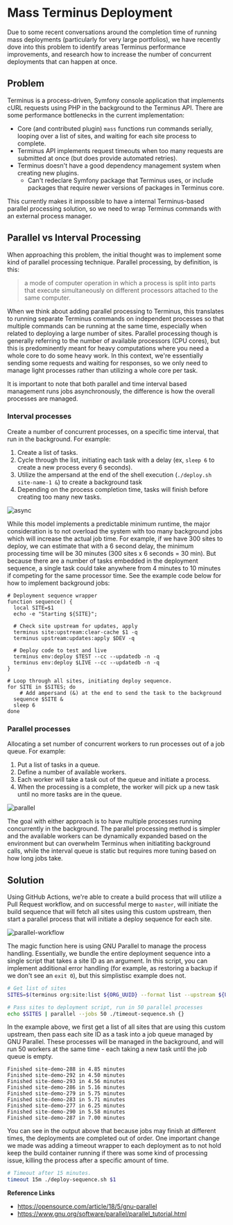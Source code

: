 # Mass Terminus Deployment

Due to some recent conversations around the completion time of running mass deployments (particularly for very large portfolios), we have recently dove into this problem to identify areas Terminus performance improvements, and research how to increase the number of concurrent deployments that can happen at once.

## Problem
Terminus is a process-driven, Symfony console application that implements cURL requests using PHP in the background to the Terminus API. There are some performance bottlenecks in the current implementation:

- Core (and contributed plugin) `mass` functions run commands serially, looping over a list of sites, and waiting for each site process to complete.
- Terminus API implements request timeouts when too many requests are submitted at once (but does provide automated retries).
- Terminus doesn't have a good dependency management system when creating new plugins.
  - Can't redeclare Symfony package that Terminus uses, or include packages that require newer versions of packages in Terminus core.

This currently makes it impossible to have a internal Terminus-based parallel processing solution, so we need to wrap Terminus commands with an external process manager.

## Parallel vs Interval Processing

When approaching this problem, the initial thought was to implement some kind of parallel processing technique. Parallel processing, by definition, is this:

> a mode of computer operation in which a process is split into parts that execute simultaneously on different processors attached to the same computer.

When we think about adding parallel processing to Terminus, this translates to running separate Terminus commands on independent processes so that multiple commands can be running at the same time, especially when related to deploying a large number of sites. Parallel processing though is generally referring to the number of available processors (CPU cores), but this is predominently meant for heavy computations where you need a whole core to do some heavy work. In this context, we're essentially sending some requests and waiting for responses, so we only need to manage light processes rather than utilizing a whole core per task.

It is important to note that both parallel and time interval based management runs jobs asynchronously, the difference is how the overall processes are managed.

### Interval processes

Create a number of concurrent processes, on a specific time interval, that run in the background. For example:

1. Create a list of tasks.
2. Cycle through the list, initiating each task with a delay (ex, `sleep 6` to create a new process every 6 seconds).
3. Utilize the ampersand at the end of the shell execution (`./deploy.sh site-name-1 &`) to create a background task
4. Depending on the process completion time, tasks will finish before creating too many new tasks.

![async](https://i.imgur.com/hBbA9u9.gif)

While this model implements a predictable minimum runtime, the major consideration is to not overload the system with too many background jobs which will increase the actual job time. For example, if we have 300 sites to deploy, we can estimate that with a 6 second delay, the minimum processing time will be 30 minutes (300 sites x 6 seconds = 30 min). But because there are a number of tasks embedded in the deployment sequence, a single task could take anywhere from 4 minutes to 10 minutes if competing for the same processor time. See the example code below for how to implement background jobs:

```
# Deployment sequence wrapper
function sequence() {
  local SITE=$1
  echo -e "Starting ${SITE}";

  # Check site upstream for updates, apply
  terminus site:upstream:clear-cache $1 -q
  terminus upstream:updates:apply $DEV -q

  # Deploy code to test and live
  terminus env:deploy $TEST --cc --updatedb -n -q
  terminus env:deploy $LIVE --cc --updatedb -n -q
}

# Loop through all sites, initiating deploy sequence.
for SITE in $SITES; do
	# Add ampersand (&) at the end to send the task to the background
  sequence $SITE &
  sleep 6
done
```



### Parallel processes

Allocating a set number of concurrent workers to run processes out of a job queue. For example:

1. Put a list of tasks in a queue.
2. Define a number of available workers.
3. Each worker will take a task out of the queue and initiate a process.
4. When the processing is a complete, the worker will pick up a new task until no more tasks are in the queue.

![parallel](https://i.imgur.com/P6nWj26.gif)

The goal with either approach is to have multiple processes running concurrently in the background. The parallel processing method is simpler and the available workers can be dynamically expanded based on the environment but can overwhelm Terminus when initiatiting background calls, while the interval queue is static but requires more tuning based on how long jobs take.

## Solution

Using GitHub Actions, we're able to create a build process that will utilize a Pull Request workflow, and on successful merge to `master`, will initiate the build sequence that will fetch all sites using this custom upstream, then start a parallel process that will initiate a deploy sequence for each site.

![parallel-workflow](https://i.imgur.com/V6ajlO8.jpg)

The magic function here is using GNU Parallel to manage the process handling. Essentially, we bundle the entire deployment sequence into a single script that takes a site ID as an argument. In this script, you can implement additional error handling (for example, as restoring a backup if we don't see an `exit 0`), but this simplistisc example does not.

```bash
# Get list of sites
SITES=$(terminus org:site:list ${ORG_UUID} --format list --upstream ${UPSTREAM_UUID} --field name | sort -V)

# Pass sites to deployment script, run in 50 parallel processes
echo $SITES | parallel --jobs 50 ./timeout-sequence.sh {}
```

In the example above, we first get a list of all sites that are using this custom upstream, then pass each site ID as a task into a job queue managed by GNU Parallel. These processes will be managed in the background, and will run 50 workers at the same time - each taking a new task until the job queue is empty.

```shell
Finished site-demo-288 in 4.85 minutes
Finished site-demo-292 in 4.50 minutes
Finished site-demo-293 in 4.56 minutes
Finished site-demo-286 in 5.16 minutes
Finished site-demo-279 in 5.75 minutes
Finished site-demo-283 in 5.71 minutes
Finished site-demo-277 in 6.25 minutes
Finished site-demo-290 in 5.58 minutes
Finished site-demo-287 in 7.00 minutes
```

You can see in the output above that because jobs may finish at different times, the deployments are completed out of order. One important change we made was adding a timeout wrapper to each deployment as to not hold keep the build container running if there was some kind of processing issue, killing the process after a specific amount of time.

```bash
# Timeout after 15 minutes.
timeout 15m ./deploy-sequence.sh $1
```



**Reference Links**

 - https://opensource.com/article/18/5/gnu-parallel
 - https://www.gnu.org/software/parallel/parallel_tutorial.html